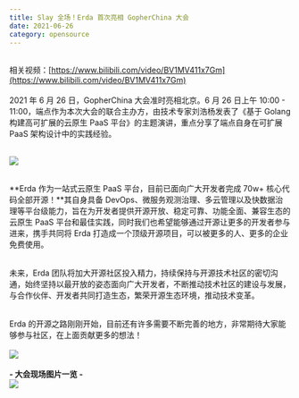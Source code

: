 ```yaml
---
title: Slay 全场！Erda 首次亮相 GopherChina 大会
date: 2021-06-26
category: opensource
---
```



<br />相关视频：[https://www.bilibili.com/video/BV1MV411x7Gm](https://www.bilibili.com/video/BV1MV411x7Gm)<br />
<br />2021 年 6 月 26 日，GopherChina 大会准时亮相北京。6 月 26 日上午 10:00 - 11:00，端点作为本次大会的联合主办方，由技术专家刘浩杨发表了《基于 Golang 构建高可扩展的云原生 PaaS 平台》的主题演讲，重点分享了端点自身在可扩展 PaaS 架构设计中的实践经验。<br />​

![](http://terminus-paas.oss-cn-hangzhou.aliyuncs.com/paas-doc/2021/08/25/9745e252-c9b9-4bac-a83e-2bf0c1c86cc0.png)<br />​

**Erda 作为一站式云原生 PaaS 平台，目前已面向广大开发者完成 70w+ 核心代码全部开源！**其自身具备 DevOps、微服务观测治理、多云管理以及快数据治理等平台级能力，旨在为开发者提供开源开放、稳定可靠、功能全面、兼容生态的云原生 PaaS 平台和最佳实践，同时我们也希望能够通过开源让更多的开发者参与进来，携手共同将 Erda 打造成一个顶级开源项目，可以被更多的人、更多的企业免费使用。<br />​

未来，Erda 团队将加大开源社区投入精力，持续保持与开源技术社区的密切沟通，始终坚持以最开放的姿态面向广大开发者，不断推动技术社区的建设与发展，与合作伙伴、开发者共同打造生态，繁荣开源生态环境，推动技术变革。<br />​

Erda 的开源之路刚刚开始，目前还有许多需要不断完善的地方，非常期待大家能够参与社区，在上面贡献更多的想法！<br />
<br />![](http://terminus-paas.oss-cn-hangzhou.aliyuncs.com/paas-doc/2021/08/25/5c97b1c0-5818-40f3-bfb6-1942644cd1aa.png)<br />
<br />**- 大会现场图片一览 -**<br />![](http://terminus-paas.oss-cn-hangzhou.aliyuncs.com/paas-doc/2021/08/25/c3eae0e8-bb81-4c74-a376-d6c114858b0e.png)
